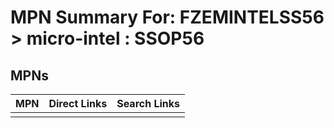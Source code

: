 



# MPN Summary For: FZEMINTELSS56 > micro-intel : SSOP56

## MPNs
  

|MPN|Direct Links|Search Links|
| :--- | :--- | :--- |
||||
